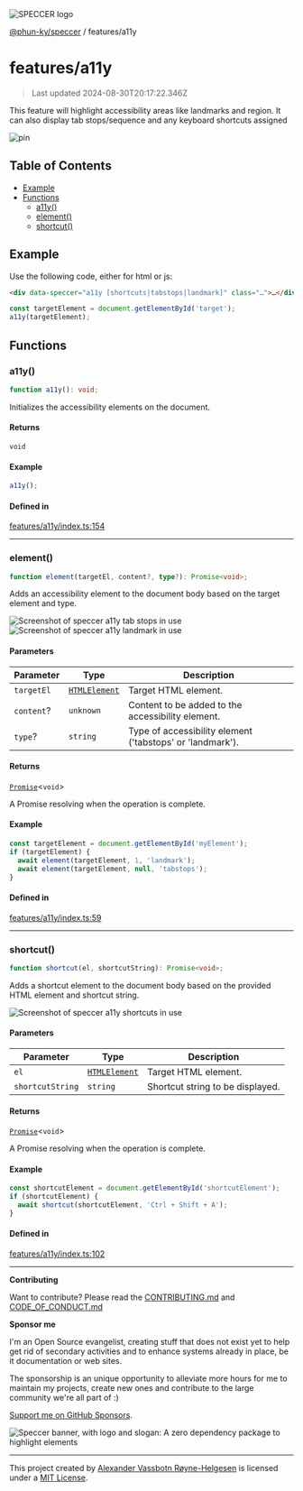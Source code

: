 <div>
  <img alt="SPECCER logo" src="https://raw.githubusercontent.com/phun-ky/speccer/main/public/logo-speccer-horizontal-colored-package.svg?raw=true" style="max-height:32px;" />
</div>

[@phun-ky/speccer](../README.md) / features/a11y

# features/a11y

> Last updated 2024-08-30T20:17:22.346Z

This feature will highlight accessibility areas like landmarks and region. It can also display tab stops/sequence and any keyboard shortcuts assigned

![pin](https://github.com/phun-ky/speccer/blob/main/public/speccer-a11y-tabstops-light.png?raw=true)

## Table of Contents

- [Example](#example)
- [Functions](#functions)
  - [a11y()](#a11y)
  - [element()](#element)
  - [shortcut()](#shortcut)

## Example

Use the following code, either for html or js:

```html
<div data-speccer="a11y [shortcuts|tabstops|landmark]" class="…">…</div>
```

```ts
const targetElement = document.getElementById('target');
a11y(targetElement);
```

## Functions

### a11y()

```ts
function a11y(): void;
```

Initializes the accessibility elements on the document.

#### Returns

`void`

#### Example

```ts
a11y();
```

#### Defined in

[features/a11y/index.ts:154](https://github.com/phun-ky/speccer/blob/main/src/features/a11y/index.ts#L154)

---

### element()

```ts
function element(targetEl, content?, type?): Promise<void>;
```

Adds an accessibility element to the document body based on the target element and type.

![Screenshot of speccer a11y tab stops in use](https://github.com/phun-ky/speccer/blob/main/public/speccer-a11y-tabstops-light.png?raw=true)
![Screenshot of speccer a11y landmark in use](https://github.com/phun-ky/speccer/blob/main/public/speccer-a11y-landmarks-light.png?raw=true)

#### Parameters

| Parameter  | Type                                                                    | Description                                               |
| ---------- | ----------------------------------------------------------------------- | --------------------------------------------------------- |
| `targetEl` | [`HTMLElement`](https://developer.mozilla.org/docs/Web/API/HTMLElement) | Target HTML element.                                      |
| `content`? | `unknown`                                                               | Content to be added to the accessibility element.         |
| `type`?    | `string`                                                                | Type of accessibility element ('tabstops' or 'landmark'). |

#### Returns

[`Promise`](https://developer.mozilla.org/docs/Web/JavaScript/Reference/Global_Objects/Promise)\<`void`>

A Promise resolving when the operation is complete.

#### Example

```ts
const targetElement = document.getElementById('myElement');
if (targetElement) {
  await element(targetElement, 1, 'landmark');
  await element(targetElement, null, 'tabstops');
}
```

#### Defined in

[features/a11y/index.ts:59](https://github.com/phun-ky/speccer/blob/main/src/features/a11y/index.ts#L59)

---

### shortcut()

```ts
function shortcut(el, shortcutString): Promise<void>;
```

Adds a shortcut element to the document body based on the provided HTML element and shortcut string.

![Screenshot of speccer a11y shortcuts in use](https://github.com/phun-ky/speccer/blob/main/public/speccer-a11y-shortcuts-light.png?raw=true)

#### Parameters

| Parameter        | Type                                                                    | Description                      |
| ---------------- | ----------------------------------------------------------------------- | -------------------------------- |
| `el`             | [`HTMLElement`](https://developer.mozilla.org/docs/Web/API/HTMLElement) | Target HTML element.             |
| `shortcutString` | `string`                                                                | Shortcut string to be displayed. |

#### Returns

[`Promise`](https://developer.mozilla.org/docs/Web/JavaScript/Reference/Global_Objects/Promise)\<`void`>

A Promise resolving when the operation is complete.

#### Example

```ts
const shortcutElement = document.getElementById('shortcutElement');
if (shortcutElement) {
  await shortcut(shortcutElement, 'Ctrl + Shift + A');
}
```

#### Defined in

[features/a11y/index.ts:102](https://github.com/phun-ky/speccer/blob/main/src/features/a11y/index.ts#L102)

---

**Contributing**

Want to contribute? Please read the [CONTRIBUTING.md](https://github.com/phun-ky/speccer/blob/main/CONTRIBUTING.md) and [CODE_OF_CONDUCT.md](https://github.com/phun-ky/speccer/blob/main/CODE_OF_CONDUCT.md)

**Sponsor me**

I'm an Open Source evangelist, creating stuff that does not exist yet to help get rid of secondary activities and to enhance systems already in place, be it documentation or web sites.

The sponsorship is an unique opportunity to alleviate more hours for me to maintain my projects, create new ones and contribute to the large community we're all part of :)

[Support me on GitHub Sponsors](https://github.com/sponsors/phun-ky).

![Speccer banner, with logo and slogan: A zero dependency package to highlight elements](https://github.com/phun-ky/speccer/blob/main/public/speccer-banner.png?raw=true)

---

This project created by [Alexander Vassbotn Røyne-Helgesen](http://phun-ky.net) is licensed under a [MIT License](https://choosealicense.com/licenses/mit/).

